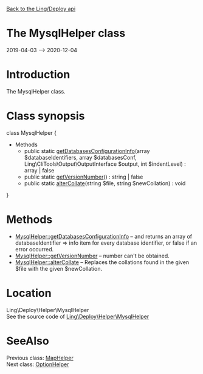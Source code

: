 [Back to the Ling/Deploy api](https://github.com/lingtalfi/Deploy/blob/master/doc/api/Ling/Deploy.md)



The MysqlHelper class
================
2019-04-03 --> 2020-12-04






Introduction
============

The MysqlHelper class.



Class synopsis
==============


class <span class="pl-k">MysqlHelper</span>  {

- Methods
    - public static [getDatabasesConfigurationInfo](https://github.com/lingtalfi/Deploy/blob/master/doc/api/Ling/Deploy/Helper/MysqlHelper/getDatabasesConfigurationInfo.md)(array $databaseIdentifiers, array $databasesConf, Ling\CliTools\Output\OutputInterface $output, int $indentLevel) : array | false
    - public static [getVersionNumber](https://github.com/lingtalfi/Deploy/blob/master/doc/api/Ling/Deploy/Helper/MysqlHelper/getVersionNumber.md)() : string | false
    - public static [alterCollate](https://github.com/lingtalfi/Deploy/blob/master/doc/api/Ling/Deploy/Helper/MysqlHelper/alterCollate.md)(string $file, string $newCollation) : void

}






Methods
==============

- [MysqlHelper::getDatabasesConfigurationInfo](https://github.com/lingtalfi/Deploy/blob/master/doc/api/Ling/Deploy/Helper/MysqlHelper/getDatabasesConfigurationInfo.md) &ndash; and returns an array of databaseIdentifier => info item for every database identifier, or false if an error occurred.
- [MysqlHelper::getVersionNumber](https://github.com/lingtalfi/Deploy/blob/master/doc/api/Ling/Deploy/Helper/MysqlHelper/getVersionNumber.md) &ndash; number can't be obtained.
- [MysqlHelper::alterCollate](https://github.com/lingtalfi/Deploy/blob/master/doc/api/Ling/Deploy/Helper/MysqlHelper/alterCollate.md) &ndash; Replaces the collations found in the given $file with the given $newCollation.





Location
=============
Ling\Deploy\Helper\MysqlHelper<br>
See the source code of [Ling\Deploy\Helper\MysqlHelper](https://github.com/lingtalfi/Deploy/blob/master/Helper/MysqlHelper.php)



SeeAlso
==============
Previous class: [MapHelper](https://github.com/lingtalfi/Deploy/blob/master/doc/api/Ling/Deploy/Helper/MapHelper.md)<br>Next class: [OptionHelper](https://github.com/lingtalfi/Deploy/blob/master/doc/api/Ling/Deploy/Helper/OptionHelper.md)<br>
